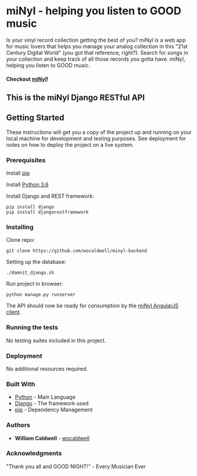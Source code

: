 # miNyl - helping you listen to GOOD music

Is your vinyl record collection getting the best of you? miNyl is a web app for music lovers that helps you manage your analog collection in this "21st Century Digital World" (you got that reference, right?). Search for songs in your collection and keep track of all those records you gotta have. miNyl, helping you listen to GOOD music.

#### Checkout [miNyl](http://www.williamocaldwell.com/minylclient/)!

## This is the miNyl Django RESTful API

## Getting Started

These instructions will get you a copy of the project up and running on your local machine for development and testing purposes. See deployment for notes on how to deploy the project on a live system.

### Prerequisites

Install [pip](https://packaging.python.org/installing/)

Install [Python 3.6](https://www.python.org/downloads/)

Install Django and REST framework:
```
pip install django
pip install djangorestframework
```

### Installing

Clone repo:
```
git clone https://github.com/wocaldwell/minyl-backend
```
Setting up the database:
```
./damnit_django.sh 
```
Run project in browser:
```
python manage.py runserver
```
The API should now be ready for consumption by the [miNyl AngularJS client](https://github.com/wocaldwell/minyl-frontend).

### Running the tests
No testing suites included in this project.

### Deployment
No additional resources required.
### Built With

* [Python](http://www.dropwizard.io/1.0.2/docs/) - Main Language
* [Django](http://www.dropwizard.io/1.0.2/docs/) - The framework used
* [pip](https://maven.apache.org/) - Dependency Management


### Authors

* **William Caldwell** - [wocaldwell](https://github.com/wocaldwell)


### Acknowledgments
"Thank you all and GOOD NIGHT!" - Every Musician Ever